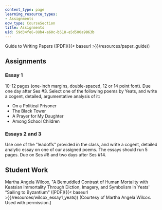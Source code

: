 ```yaml
---
content_type: page
learning_resource_types:
- Assignments
ocw_type: CourseSection
title: Assignments
uid: 59d34fe6-08b4-a60c-b518-e5d500a9863b
---
```


Guide to Writing Papers ([PDF]({{< baseurl >}}/resources/paper_guide))

Assignments
-----------

### Essay 1

10-12 pages (one-inch margins, double-spaced, 12 or 14 point font). Due one day after Ses #3. Select one of the following poems by Yeats, and write a cogent, detailed, argumentative analysis of it:

*   On a Political Prisoner
*   The Black Tower
*   A Prayer for My Daughter
*   Among School Children

### Essays 2 and 3

Use one of the "leadoffs" provided in the class, and write a cogent, detailed analytic essay on one of our assigned poems. The essays should run 5 pages. Due on Ses #8 and two days after Ses #14.

Student Work
------------

Martha Angela Wilcox, "A Bemuddled Contrast of Human Mortality with Keatsian Immortality Through Diction, Imagery, and Symbolism In Yeats' “Sailing to Byzantium" ([PDF]({{< baseurl >}}/resources/wilcox_essay1_yeats)) (Courtesy of Martha Angela Wilcox.  Used with permission.)